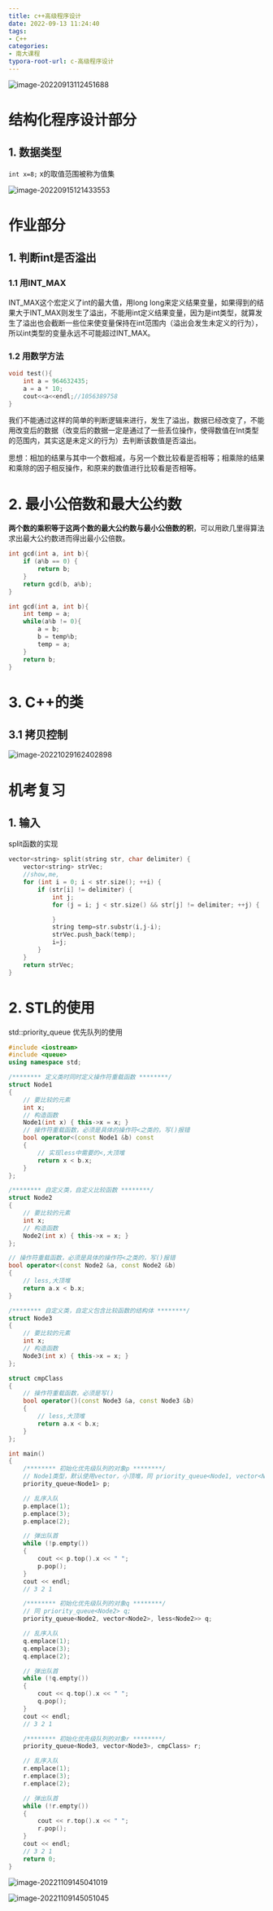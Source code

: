 ```yaml
---
title: c++高级程序设计
date: 2022-09-13 11:24:40
tags:
- C++
categories:
- 南大课程
typora-root-url: c-高级程序设计
---
```


![image-20220913112451688](image-20220913112451688.png)

# 结构化程序设计部分

## 1. 数据类型

`int x=8;` x的取值范围被称为值集

![image-20220915121433553](image-20220915121433553.png)

<!--more-->

# 作业部分

## 1. 判断int是否溢出

### 1.1 用INT_MAX

INT_MAX这个宏定义了int的最大值，用long long来定义结果变量，如果得到的结果大于INT_MAX则发生了溢出，不能用int定义结果变量，因为是int类型，就算发生了溢出也会截断一些位来使变量保持在int范围内（溢出会发生未定义的行为），所以int类型的变量永远不可能超过INT_MAX。

### 1.2 用数学方法

```c++
void test(){	
	int a = 964632435;
	a = a * 10;
	cout<<a<<endl;//1056389758
}
```

我们不能通过这样的简单的判断逻辑来进行，发生了溢出，数据已经改变了，不能用改变后的数据（改变后的数据一定是通过了一些丢位操作，使得数值在Int类型的范围内，其实这是未定义的行为）去判断该数值是否溢出。

思想：相加的结果与其中一个数相减，与另一个数比较看是否相等；相乘除的结果和乘除的因子相反操作，和原来的数值进行比较看是否相等。

# 2. 最小公倍数和最大公约数

**两个数的乘积等于这两个数的最大公约数与最小公倍数的积**，可以用欧几里得算法求出最大公约数进而得出最小公倍数。

```c++
int gcd(int a, int b){
    if (a%b == 0) {
        return b;
    }
    return gcd(b, a%b);
}
```

```c++
int gcd(int a, int b){
    int temp = a;
    while(a%b != 0){
        a = b;
        b = temp%b;
        temp = a;
    }
    return b;
}
```

# 3. C++的类

## 3.1 拷贝控制

![image-20221029162402898](image-20221029162402898.png)

# 机考复习

## 1. 输入

split函数的实现

```c++
vector<string> split(string str, char delimiter) {
    vector<string> strVec;
    //show,me,
    for (int i = 0; i < str.size(); ++i) {
        if (str[i] != delimiter) {
            int j;
            for (j = i; j < str.size() && str[j] != delimiter; ++j) {

            }
            string temp=str.substr(i,j-i);
            strVec.push_back(temp);
            i=j;
        }
    }
    return strVec;
}
```

# 2. STL的使用

std::priority_queue 优先队列的使用

```c++
#include <iostream>
#include <queue>
using namespace std;

/******** 定义类时同时定义操作符重载函数 ********/
struct Node1
{
    // 要比较的元素
    int x;
    // 构造函数
    Node1(int x) { this->x = x; }
    // 操作符重载函数，必须是具体的操作符<之类的，写()报错
    bool operator<(const Node1 &b) const
    {
        // 实现less中需要的<,大顶堆
        return x < b.x;
    }
};

/******** 自定义类，自定义比较函数 ********/
struct Node2
{
    // 要比较的元素
    int x;
    // 构造函数
    Node2(int x) { this->x = x; }
};

// 操作符重载函数，必须是具体的操作符<之类的，写()报错
bool operator<(const Node2 &a, const Node2 &b)
{
    // less,大顶堆
    return a.x < b.x;
}

/******** 自定义类，自定义包含比较函数的结构体 ********/
struct Node3
{
    // 要比较的元素
    int x;
    // 构造函数
    Node3(int x) { this->x = x; }
};

struct cmpClass
{
    // 操作符重载函数，必须是写()
    bool operator()(const Node3 &a, const Node3 &b)
    {
        // less,大顶堆
        return a.x < b.x;
    }
};

int main()
{
    /******** 初始化优先级队列的对象p ********/
    // Node1类型，默认使用vector，小顶堆，同 priority_queue<Node1, vector<Node1>, less<Node1> > p;
    priority_queue<Node1> p;

    // 乱序入队
    p.emplace(1);
    p.emplace(3);
    p.emplace(2);

    // 弹出队首
    while (!p.empty())
    {
        cout << p.top().x << " ";
        p.pop();
    }
    cout << endl;
    // 3 2 1

    /******** 初始化优先级队列的对象q ********/
    // 同 priority_queue<Node2> q;
    priority_queue<Node2, vector<Node2>, less<Node2>> q;

    // 乱序入队
    q.emplace(1);
    q.emplace(3);
    q.emplace(2);

    // 弹出队首
    while (!q.empty())
    {
        cout << q.top().x << " ";
        q.pop();
    }
    cout << endl;
    // 3 2 1

    /******** 初始化优先级队列的对象r ********/
    priority_queue<Node3, vector<Node3>, cmpClass> r;

    // 乱序入队
    r.emplace(1);
    r.emplace(3);
    r.emplace(2);

    // 弹出队首
    while (!r.empty())
    {
        cout << r.top().x << " ";
        r.pop();
    }
    cout << endl;
    // 3 2 1
    return 0;
}

```

![image-20221109145041019](/image-20221109145041019.png)

![image-20221109145051045](/image-20221109145051045.png)
